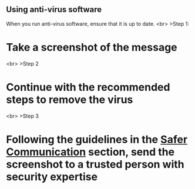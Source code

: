 
## Using anti-virus software

When you run anti-virus software, ensure that it is up to date.
&lt;br&gt;
&gt;Step 1:
# Take a screenshot of the message

&lt;br&gt;
&gt;Step 2
# Continue with the recommended steps to remove the virus

&lt;br&gt;
&gt;Step 3
# Following the guidelines in the [Safer Communication](topics/understand-4-digisec/4-secure-communications/1-intro.md) section, send the screenshot to a trusted person with security expertise
